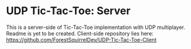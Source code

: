 # UDP Tic-Tac-Toe: Server

This is a server-side of Tic-Tac-Toe implementation with UDP multiplayer. Readme is yet to be created.
Client-side repository lies here: https://github.com/ForestSquirrelDev/UDP-Tic-Tac-Toe-Client
